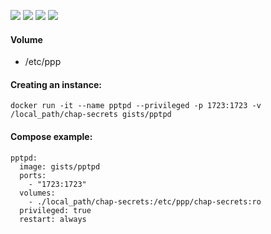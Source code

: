 ![](https://img.shields.io/badge/PPTPServer-1.4.0-brightgreen.svg) ![](https://img.shields.io/badge/Alpine-3.4-brightgreen.svg) ![](https://img.shields.io/docker/stars/gists/pptpd.svg) ![](https://img.shields.io/docker/pulls/gists/pptpd.svg)

#### Volume

- /etc/ppp

#### Creating an instance:

    docker run -it --name pptpd --privileged -p 1723:1723 -v /local_path/chap-secrets gists/pptpd

#### Compose example:

    pptpd:
      image: gists/pptpd
      ports:
        - "1723:1723"
      volumes:
        - ./local_path/chap-secrets:/etc/ppp/chap-secrets:ro
      privileged: true
      restart: always
